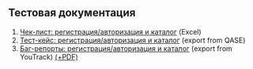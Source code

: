 ## Тестовая документация

1. [Чек-лист: регистрация/авторизация и каталог](https://docs.google.com/spreadsheets/d/1jwTt53MVXK9Y8XWH959Q-syDuaOiBG-lp8MYheMM0D0/edit?usp=sharing) (Excel)
2. [Тест-кейс: регистрация/авторизация и каталог](https://github.com/DariaBakhtina/docs/blob/main/Тест-кейсы%20-%20авторизация%2C%20регистрация%20и%20каталог%20(QASE).pdf) (export from QASE) 
3. [Баг-репорты: регистрация/авторизация и каталог](https://github.com/DariaBakhtina/docs/blob/main/Баг-репорты.xlsx) (export from YouTrack) [(+PDF)](https://github.com/DariaBakhtina/docs/tree/main/Test%20Run)
